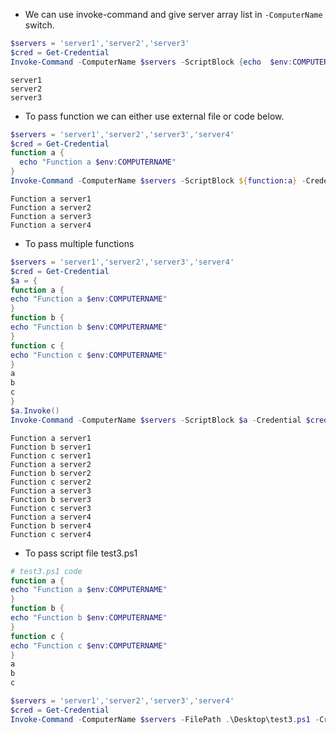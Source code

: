 - We can use invoke-command and give server array list in `-ComputerName` switch.
``` powershell
$servers = 'server1','server2','server3'
$cred = Get-Credential
Invoke-Command -ComputerName $servers -ScriptBlock {echo  $env:COMPUTERNAME}
```
```
server1
server2
server3
```
- To pass function we can either use external file or code below.
``` powershell
$servers = 'server1','server2','server3','server4'
$cred = Get-Credential
function a {
  echo "Function a $env:COMPUTERNAME"
}
Invoke-Command -ComputerName $servers -ScriptBlock ${function:a} -Credential $cred
```
```
Function a server1
Function a server2
Function a server3
Function a server4
```
- To pass multiple functions
``` powershell
$servers = 'server1','server2','server3','server4'
$cred = Get-Credential
$a = {
function a {
echo "Function a $env:COMPUTERNAME"
}
function b {
echo "Function b $env:COMPUTERNAME"
}
function c {
echo "Function c $env:COMPUTERNAME"
}
a
b
c
}
$a.Invoke()
Invoke-Command -ComputerName $servers -ScriptBlock $a -Credential $cred
```
```
Function a server1
Function b server1
Function c server1
Function a server2
Function b server2
Function c server2
Function a server3
Function b server3
Function c server3
Function a server4
Function b server4
Function c server4
```
- To pass script file test3.ps1
``` powershell
# test3.ps1 code
function a {
echo "Function a $env:COMPUTERNAME"
}
function b {
echo "Function b $env:COMPUTERNAME"
}
function c {
echo "Function c $env:COMPUTERNAME"
}
a
b
c
```
``` powershell
$servers = 'server1','server2','server3','server4'
$cred = Get-Credential
Invoke-Command -ComputerName $servers -FilePath .\Desktop\test3.ps1 -Credential $cred
```
